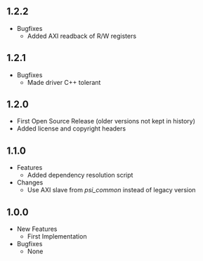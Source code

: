 ## 1.2.2
* Bugfixes
  * Added AXI readback of R/W registers

## 1.2.1
* Bugfixes
  * Made driver C++ tolerant

## 1.2.0
* First Open Source Release (older versions not kept in history)
* Added license and copyright headers

## 1.1.0
* Features
  * Added dependency resolution script
* Changes
  * Use AXI slave from *psi\_common* instead of legacy version

## 1.0.0

* New Features
  * First Implementation
* Bugfixes
  * None
